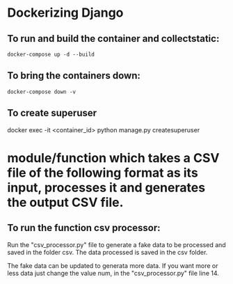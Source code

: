 # Dockerizing Django

## To run and build the container and collectstatic:

    docker-compose up -d --build

## To bring the containers down:
    docker-compose down -v

## To create superuser
docker exec -it <container_id> python manage.py createsuperuser

# module/function which takes a CSV file of the following format as its input, processes it and generates the output CSV file.

## To run the function csv processor:
Run the "csv_processor.py" file to generate a fake data to be processed and saved in the folder
csv. The data processed is saved in the csv folder.

The fake data can be updated to generata more data. If you want more or less data just change the value num,
in the "csv_processor.py" file line 14.